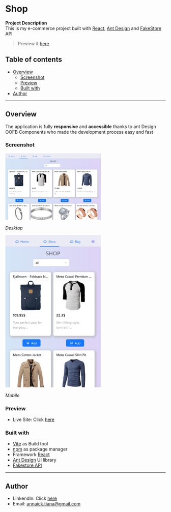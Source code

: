 # Shop 
**Project Description**   
This is my e-commerce project built with [React](https://reactjs.org/), [Ant Design](https://ant.design) and [FakeStore](https://fakestoreapi.com) API
  
>  Preview it [here](https://Annaick.github.io/shop)
  
## Table of contents 
- [Overview](#overview)
    - [Screenshot](#screenshot)
    - [Preview](#preview)
    - [Built with](#built-with)
- [Author](#author)
----  
## Overview  
The application is fully **responsive** and **accessible** thanks to ant Design OOFB Components who made the development process easy and fast
### Screenshot
<img src='public/desktop-pic.png' alt='desktop' width='300px' />

*Desktop*  


<img src='public/mobile-pic.png' alt='desktop' width='300px' />

*Mobile* 

### Preview
- Live Site: Click [here](https://Annaick.github.io/shop)  

###  Built with
- [Vite](https://vitejs.dev) as Build tool
- [npm](https://npmjs.com) as package manager
- Framework [React](https://reacjs.org)
- [Ant Design](https://ant.design) UI library
- [Fakestore API](https://fakestoreapi.com)
----
## Author
- LinkendIn: Click [here](https://www.linkedin.com/in/tiana-anna%C3%AFck-b21914285?utm_source=share&utm_campaign=share_via&utm_content=profile&utm_medium=android_app
)
- Email: annaick.tiana@gmail.com
